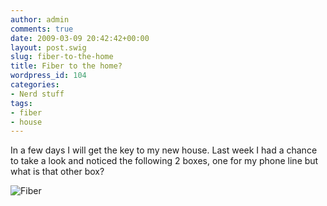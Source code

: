 ```yaml
---
author: admin
comments: true
date: 2009-03-09 20:42:42+00:00
layout: post.swig
slug: fiber-to-the-home
title: Fiber to the home?
wordpress_id: 104
categories:
- Nerd stuff
tags:
- fiber
- house
---
```


In a few days I will get the key to my new house. Last week I had a chance to take a look and noticed the following 2 boxes, one for my phone line but what is that other box?

![Fiber](/images/2009-03-09-fiber-to-the-home/meterkast.jpg)
